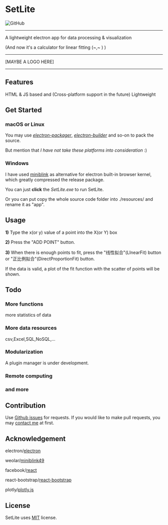 # SetLite
![GitHub](https://img.shields.io/github/license/mashape/apistatus.svg)

------

A lightweight electron app for data processing & visualization

(And now it's a calculator for linear fitting (~,~ ) )

------

[MAYBE A LOGO HERE]

------
## Features

HTML & JS based and (Cross-platform support in the future)
Lightweight

## Get Started

### macOS or Linux

You may use [*electron-packager*](https://github.com/electron-userland/electron-packager), [*electron-builder*](https://github.com/electron-userland/electron-builder) and so-on to pack the source.

But mention that *I have not take these platforms into consideration* :)

### Windows

I have used [miniblink](https://github.com/weolar/miniblink49) as alternative for electron built-in browser kernel, which greatly compressed the release package.

You can just **click** the *SetLite.exe* to run SetLite.

Or you can put copy the whole source code folder into ./resources/ and rename it as "app".

## Usage

**1)** Type the x(or y) value of a point into the X(or Y) box

**2)** Press the "ADD POINT" button.

**3)** When there is enough points to fit, press the "线性拟合"(LInearFit) button or "正比例拟合"(DirectProportionFit) button. 

If the data is valid, a plot of the fit function with the scatter of points will be shown.  

## Todo

### More functions

more statistics of data

### More data resources

csv,Excel,SQL,NoSQL,... 

### Modularization

A plugin manager is under development.

### Remote computing

### and more

## Contribution
Use [Github issues](https://github.com/xuehongyanL/SetLite/issues) for requests.
If you would like to make pull requests, you may [contact me](mail://shortmund09@gmail.com) at first.

## Acknowledgement

electron/[electron](https://github.com/electron/electron)

weolar/[miniblink49](https://github.com/weolar/miniblink49)

facebook/[react](https://github.com/facebook/react)

react-bootstrap/[react-bootstrap](https://github.com/react-bootstrap/react-bootstrap)

plotly/[plotly.js](https://github.com/plotly/plotly.js)

## License

SetLite uses [MIT](https://mit-license.org/) license.